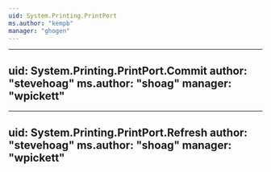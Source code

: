 ```yaml
---
uid: System.Printing.PrintPort
ms.author: "kempb"
manager: "ghogen"
---
```


---
uid: System.Printing.PrintPort.Commit
author: "stevehoag"
ms.author: "shoag"
manager: "wpickett"
---

---
uid: System.Printing.PrintPort.Refresh
author: "stevehoag"
ms.author: "shoag"
manager: "wpickett"
---
